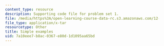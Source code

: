 ```yaml
---
content_type: resource
description: Supporting code file for problem set 1.
file: /media/https%3A/open-learning-course-data-rc.s3.amazonaws.com/12-950-parallel-programming-for-multicore-machines-using-openmp-and-mpi-january-iap-2010/7a10eee7b8ac0367e80d1d1095aa65bd_simpleexamples.tar
file_type: application/x-tar
resourcetype: Other
title: Simple examples
uid: 7a10eee7-b8ac-0367-e80d-1d1095aa65bd
---
```

